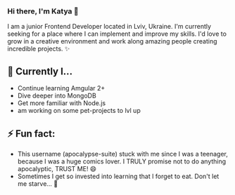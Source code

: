 ### Hi there, I'm Katya 👋

I am a junior Frontend Developer located in Lviv, Ukraine. I'm currently seeking for a place where I can implement and improve my skills. I'd love to grow in a creative environment and work along amazing people creating incredible projects. :sparkles:

## 🌱 Currently I...

- Continue learning Amgular 2+
- Dive deeper into MongoDB
- Get more familiar with Node.js
- am working on some pet-projects to lvl up

## ⚡ Fun fact:
- This username (apocalypse-suite) stuck with me since I was a teenager, because I was a huge comics lover. I TRULY promise not to do anything apocalyptic, TRUST ME! :smile:
- Sometimes I get so invested into learning that I forget to eat. Don't let me starve...	:avocado:

